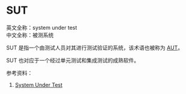 
# SUT

英文全称：system under test  
中文全称：被测系统

SUT 是指一个由测试人员对其进行测试验证的系统，该术语也被称为 [AUT](a/AUT.md)。

SUT 也对应于一个经过单元测试和集成测试的成熟软件。

参考资料：

1. [System Under Test](https://www.tutorialspoint.com/software_testing_dictionary/system_under_test.htm)